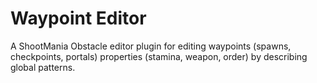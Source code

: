 # Waypoint Editor
A ShootMania Obstacle editor plugin for editing waypoints (spawns, checkpoints, portals) properties (stamina, weapon, order) by describing global patterns.
